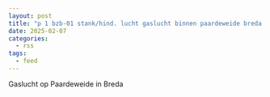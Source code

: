 ```yaml
---
layout: post
title: "p 1 bzb-01 stank/hind. lucht gaslucht binnen paardeweide breda 203132"
date: 2025-02-07
categories: 
  - rss
tags: 
  - feed
---
```


Gaslucht op Paardeweide in Breda
